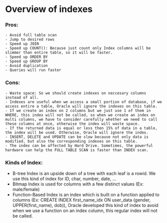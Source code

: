 # Overview of indexes

### Pros:
	- Avoid full table scan
	- Jump to desired rows
	- Speed up JOIN
	- Speed up COUNT(): Because just count only Index columns will be slimmer than entire table, so it will be faster.
	- Speed up ORDER BY
	- Speed up GROUP BY
	- Avoid duplication
	- Queries will run faster
### Cons:
	- Waste space: So we should create indexes on neccesary columns instead of all.
	- Indexes are useful when we access a small portion of database, if we access entire a table, Oracle will ignore the indexes on this table.
	- If we create an index on 2 columns but we just use 1 of them in WHERE, this index will not be called, so when we create an index on multi columns, we have to consider carefully whether we need to call these columns at once, otherwise the index will waste space.
	- If the returned data is equal or less then 15% of data in a table, the index will be used. Otherwise, Oracle will ignore the index.
	- INSERT, DELETE and UPDATE can be slow because not only data is modified, but also the corresponding indexes on this table.
	- The index can be affected by Hard Drive. Sometimes, the powerful hardware can help the FULL TABLE SCAN is faster than INDEX scan.

### Kinds of Index:
- B-tree Index is an upside down of a tree with each leaf is a rowid. We use this kind of index for ID, char, number, date, ...
- Bitmap Index is used for columns with a few distinct values (Ex: male/female)
- Function-Based Index is an index which is built on a function applied to columns (Ex: CREATE INDEX first_name_idx ON user_data (gender, UPPER(first_name), dob)), Oracle developed this kind of index to avoid when we use a function on an index column, this regular index will not be called.
